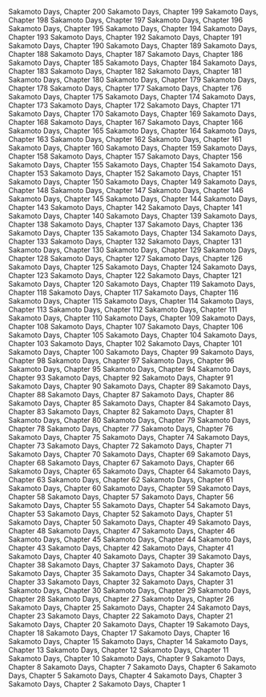 Sakamoto Days, Chapter 200
Sakamoto Days, Chapter 199
Sakamoto Days, Chapter 198
Sakamoto Days, Chapter 197
Sakamoto Days, Chapter 196
Sakamoto Days, Chapter 195
Sakamoto Days, Chapter 194
Sakamoto Days, Chapter 193
Sakamoto Days, Chapter 192
Sakamoto Days, Chapter 191
Sakamoto Days, Chapter 190
Sakamoto Days, Chapter 189
Sakamoto Days, Chapter 188
Sakamoto Days, Chapter 187
Sakamoto Days, Chapter 186
Sakamoto Days, Chapter 185
Sakamoto Days, Chapter 184
Sakamoto Days, Chapter 183
Sakamoto Days, Chapter 182
Sakamoto Days, Chapter 181
Sakamoto Days, Chapter 180
Sakamoto Days, Chapter 179
Sakamoto Days, Chapter 178
Sakamoto Days, Chapter 177
Sakamoto Days, Chapter 176
Sakamoto Days, Chapter 175
Sakamoto Days, Chapter 174
Sakamoto Days, Chapter 173
Sakamoto Days, Chapter 172
Sakamoto Days, Chapter 171
Sakamoto Days, Chapter 170
Sakamoto Days, Chapter 169
Sakamoto Days, Chapter 168
Sakamoto Days, Chapter 167
Sakamoto Days, Chapter 166
Sakamoto Days, Chapter 165
Sakamoto Days, Chapter 164
Sakamoto Days, Chapter 163
Sakamoto Days, Chapter 162
Sakamoto Days, Chapter 161
Sakamoto Days, Chapter 160
Sakamoto Days, Chapter 159
Sakamoto Days, Chapter 158
Sakamoto Days, Chapter 157
Sakamoto Days, Chapter 156
Sakamoto Days, Chapter 155
Sakamoto Days, Chapter 154
Sakamoto Days, Chapter 153
Sakamoto Days, Chapter 152
Sakamoto Days, Chapter 151
Sakamoto Days, Chapter 150
Sakamoto Days, Chapter 149
Sakamoto Days, Chapter 148
Sakamoto Days, Chapter 147
Sakamoto Days, Chapter 146
Sakamoto Days, Chapter 145
Sakamoto Days, Chapter 144
Sakamoto Days, Chapter 143
Sakamoto Days, Chapter 142
Sakamoto Days, Chapter 141
Sakamoto Days, Chapter 140
Sakamoto Days, Chapter 139
Sakamoto Days, Chapter 138
Sakamoto Days, Chapter 137
Sakamoto Days, Chapter 136
Sakamoto Days, Chapter 135
Sakamoto Days, Chapter 134
Sakamoto Days, Chapter 133
Sakamoto Days, Chapter 132
Sakamoto Days, Chapter 131
Sakamoto Days, Chapter 130
Sakamoto Days, Chapter 129
Sakamoto Days, Chapter 128
Sakamoto Days, Chapter 127
Sakamoto Days, Chapter 126
Sakamoto Days, Chapter 125
Sakamoto Days, Chapter 124
Sakamoto Days, Chapter 123
Sakamoto Days, Chapter 122
Sakamoto Days, Chapter 121
Sakamoto Days, Chapter 120
Sakamoto Days, Chapter 119
Sakamoto Days, Chapter 118
Sakamoto Days, Chapter 117
Sakamoto Days, Chapter 116
Sakamoto Days, Chapter 115
Sakamoto Days, Chapter 114
Sakamoto Days, Chapter 113
Sakamoto Days, Chapter 112
Sakamoto Days, Chapter 111
Sakamoto Days, Chapter 110
Sakamoto Days, Chapter 109
Sakamoto Days, Chapter 108
Sakamoto Days, Chapter 107
Sakamoto Days, Chapter 106
Sakamoto Days, Chapter 105
Sakamoto Days, Chapter 104
Sakamoto Days, Chapter 103
Sakamoto Days, Chapter 102
Sakamoto Days, Chapter 101
Sakamoto Days, Chapter 100
Sakamoto Days, Chapter 99
Sakamoto Days, Chapter 98
Sakamoto Days, Chapter 97
Sakamoto Days, Chapter 96
Sakamoto Days, Chapter 95
Sakamoto Days, Chapter 94
Sakamoto Days, Chapter 93
Sakamoto Days, Chapter 92
Sakamoto Days, Chapter 91
Sakamoto Days, Chapter 90
Sakamoto Days, Chapter 89
Sakamoto Days, Chapter 88
Sakamoto Days, Chapter 87
Sakamoto Days, Chapter 86
Sakamoto Days, Chapter 85
Sakamoto Days, Chapter 84
Sakamoto Days, Chapter 83
Sakamoto Days, Chapter 82
Sakamoto Days, Chapter 81
Sakamoto Days, Chapter 80
Sakamoto Days, Chapter 79
Sakamoto Days, Chapter 78
Sakamoto Days, Chapter 77
Sakamoto Days, Chapter 76
Sakamoto Days, Chapter 75
Sakamoto Days, Chapter 74
Sakamoto Days, Chapter 73
Sakamoto Days, Chapter 72
Sakamoto Days, Chapter 71
Sakamoto Days, Chapter 70
Sakamoto Days, Chapter 69
Sakamoto Days, Chapter 68
Sakamoto Days, Chapter 67
Sakamoto Days, Chapter 66
Sakamoto Days, Chapter 65
Sakamoto Days, Chapter 64
Sakamoto Days, Chapter 63
Sakamoto Days, Chapter 62
Sakamoto Days, Chapter 61
Sakamoto Days, Chapter 60
Sakamoto Days, Chapter 59
Sakamoto Days, Chapter 58
Sakamoto Days, Chapter 57
Sakamoto Days, Chapter 56
Sakamoto Days, Chapter 55
Sakamoto Days, Chapter 54
Sakamoto Days, Chapter 53
Sakamoto Days, Chapter 52
Sakamoto Days, Chapter 51
Sakamoto Days, Chapter 50
Sakamoto Days, Chapter 49
Sakamoto Days, Chapter 48
Sakamoto Days, Chapter 47
Sakamoto Days, Chapter 46
Sakamoto Days, Chapter 45
Sakamoto Days, Chapter 44
Sakamoto Days, Chapter 43
Sakamoto Days, Chapter 42
Sakamoto Days, Chapter 41
Sakamoto Days, Chapter 40
Sakamoto Days, Chapter 39
Sakamoto Days, Chapter 38
Sakamoto Days, Chapter 37
Sakamoto Days, Chapter 36
Sakamoto Days, Chapter 35
Sakamoto Days, Chapter 34
Sakamoto Days, Chapter 33
Sakamoto Days, Chapter 32
Sakamoto Days, Chapter 31
Sakamoto Days, Chapter 30
Sakamoto Days, Chapter 29
Sakamoto Days, Chapter 28
Sakamoto Days, Chapter 27
Sakamoto Days, Chapter 26
Sakamoto Days, Chapter 25
Sakamoto Days, Chapter 24
Sakamoto Days, Chapter 23
Sakamoto Days, Chapter 22
Sakamoto Days, Chapter 21
Sakamoto Days, Chapter 20
Sakamoto Days, Chapter 19
Sakamoto Days, Chapter 18
Sakamoto Days, Chapter 17
Sakamoto Days, Chapter 16
Sakamoto Days, Chapter 15
Sakamoto Days, Chapter 14
Sakamoto Days, Chapter 13
Sakamoto Days, Chapter 12
Sakamoto Days, Chapter 11
Sakamoto Days, Chapter 10
Sakamoto Days, Chapter 9
Sakamoto Days, Chapter 8
Sakamoto Days, Chapter 7
Sakamoto Days, Chapter 6
Sakamoto Days, Chapter 5
Sakamoto Days, Chapter 4
Sakamoto Days, Chapter 3
Sakamoto Days, Chapter 2
Sakamoto Days, Chapter 1